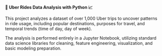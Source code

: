 **🚕 Uber Rides Data Analysis with Python 📈**

This project analyzes a dataset of over 1,000 Uber trips to uncover patterns in ride usage, including popular destinations, purposes for travel, and temporal trends (time of day, day of week).

The analysis is performed entirely in a Jupyter Notebook, utilizing standard data science libraries for cleaning, feature engineering, visualization, and basic modeling preparation.
